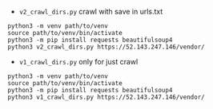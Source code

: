 - `v2_crawl_dirs.py` crawl with save in urls.txt
```
python3 -m venv path/to/venv
source path/to/venv/bin/activate
python3 -m pip install requests beautifulsoup4
python3 v2_crawl_dirs.py https://52.143.247.146/vendor/
```

- `v1_crawl_dirs.py` only for just crawl
```
python3 -m venv path/to/venv
source path/to/venv/bin/activate
python3 -m pip install requests beautifulsoup4
python3 v1_crawl_dirs.py https://52.143.247.146/vendor/
```